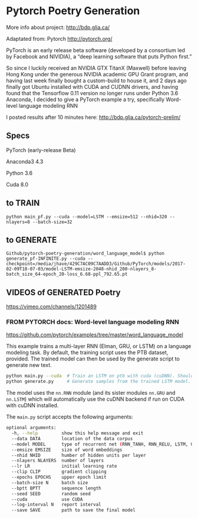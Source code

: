 # Pytorch Poetry Generation
More info about project: http://bdp.glia.ca/

Adaptated from: Pytorch http://pytorch.org/

PyTorch is an early release beta software (developed by a consortium led by Facebook and NIVIDIA), a “deep learning software that puts Python first.”


So since I luckily received an NVIDIA GTX TitanX (Maxwell) before leaving Hong Kong under the generous NVIDIA academic GPU Grant program, and having last week finally bought a custom-build to house it, and 2 days ago finally got Ubuntu installed with CUDA and CUDNN drivers, and having found that the Tensorflow 0.11 version no longer runs under Python 3.6 Anaconda, I decided to give a PyTorch example a try, specifically Word-level language modeling RNN

I posted results after 10 minutes here:
http://bdp.glia.ca/pytorch-prelim/

## Specs
PyTorch (early-release Beta)

Anaconda3 4.3

Python 3.6

Cuda 8.0

## to TRAIN
```
python main_pf.py --cuda --model=LSTM --emsize=512 --nhid=320 --nlayers=8 --batch-size=32
```

## to GENERATE
```
Github/pytorch-poetry-generation/word_language_model$ python generate_pf-INFINITE.py --cuda --checkpoint=/media/jhave/429C7AC09C7AADD3/Github/PyTorch/models/2017-02-09T18-07-03/model-LSTM-emsize-2048-nhid_200-nlayers_8-batch_size_64-epoch_20-loss_6.68-ppl_792.65.pt
```

## VIDEOS of GENERATED Poetry
https://vimeo.com/channels/1201489


### FROM PYTORCH docs: Word-level language modeling RNN
https://github.com/pytorch/examples/tree/master/word_language_model


This example trains a multi-layer RNN (Elman, GRU, or LSTM) on a language modeling task.
By default, the training script uses the PTB dataset, provided.
The trained model can then be used by the generate script to generate new text.


```bash
python main.py --cuda  # Train an LSTM on ptb with cuda (cuDNN). Should reach perplexity of 113
python generate.py     # Generate samples from the trained LSTM model.
```

The model uses the `nn.RNN` module (and its sister modules `nn.GRU` and `nn.LSTM`)
which will automatically use the cuDNN backend if run on CUDA with cuDNN installed.

The `main.py` script accepts the following arguments:

```bash
optional arguments:
  -h, --help         show this help message and exit
  --data DATA        location of the data corpus
  --model MODEL      type of recurrent net (RNN_TANH, RNN_RELU, LSTM, GRU)
  --emsize EMSIZE    size of word embeddings
  --nhid NHID        humber of hidden units per layer
  --nlayers NLAYERS  number of layers
  --lr LR            initial learning rate
  --clip CLIP        gradient clipping
  --epochs EPOCHS    upper epoch limit
  --batch-size N     batch size
  --bptt BPTT        sequence length
  --seed SEED        random seed
  --cuda             use CUDA
  --log-interval N   report interval
  --save SAVE        path to save the final model
```
